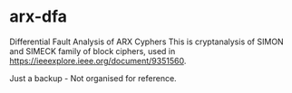 # arx-dfa
Differential Fault Analysis of ARX Cyphers
This is cryptanalysis of SIMON and SIMECK family of block ciphers, used in https://ieeexplore.ieee.org/document/9351560.

Just a backup - Not organised for reference. 
